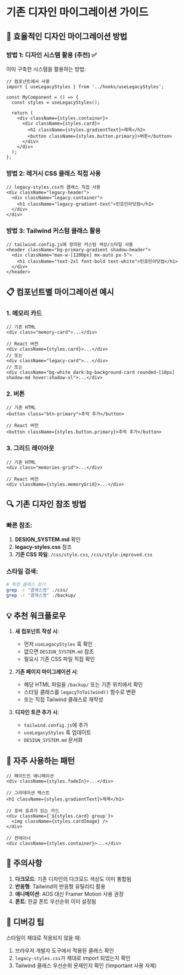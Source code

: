 # 기존 디자인 마이그레이션 가이드

## 🎨 효율적인 디자인 마이그레이션 방법

### 방법 1: 디자인 시스템 활용 (추천) ✅

이미 구축한 시스템을 활용하는 방법:

```tsx
// 컴포넌트에서 사용
import { useLegacyStyles } from '../hooks/useLegacyStyles';

const MyComponent = () => {
  const styles = useLegacyStyles();
  
  return (
    <div className={styles.container}>
      <div className={styles.card}>
        <h2 className={styles.gradientText}>제목</h2>
        <button className={styles.button.primary}>버튼</button>
      </div>
    </div>
  );
};
```

### 방법 2: 레거시 CSS 클래스 직접 사용

```tsx
// legacy-styles.css의 클래스 직접 사용
<div className="legacy-header">
  <div className="legacy-container">
    <h1 className="legacy-gradient-text">민호민아닷컴</h1>
  </div>
</div>
```

### 방법 3: Tailwind 커스텀 클래스 활용

```tsx
// tailwind.config.js에 정의된 커스텀 색상/스타일 사용
<header className="bg-primary-gradient shadow-header">
  <div className="max-w-[1200px] mx-auto px-5">
    <h1 className="text-2xl font-bold text-white">민호민아닷컴</h1>
  </div>
</header>
```

## 📋 컴포넌트별 마이그레이션 예시

### 1. 메모리 카드
```tsx
// 기존 HTML
<div class="memory-card">...</div>

// React 버전
<div className={styles.card}>...</div>
// 또는
<div className="legacy-card">...</div>
// 또는
<div className="bg-white dark:bg-background-card rounded-[10px] shadow-md hover:shadow-xl">...</div>
```

### 2. 버튼
```tsx
// 기존 HTML
<button class="btn-primary">추억 추가</button>

// React 버전
<button className={styles.button.primary}>추억 추가</button>
```

### 3. 그리드 레이아웃
```tsx
// 기존 HTML
<div class="memories-grid">...</div>

// React 버전
<div className={styles.memoryGrid}>...</div>
```

## 🔍 기존 디자인 참조 방법

### 빠른 참조:
1. **DESIGN_SYSTEM.md** 확인
2. **legacy-styles.css** 참조
3. **기존 CSS 파일**: `/css/style.css`, `/css/style-improved.css`

### 스타일 검색:
```bash
# 특정 클래스 찾기
grep -r "클래스명" ./css/
grep -r "클래스명" ./backup/
```

## 💡 추천 워크플로우

1. **새 컴포넌트 작성 시**:
   - 먼저 `useLegacyStyles` 훅 확인
   - 없으면 `DESIGN_SYSTEM.md` 참조
   - 필요시 기존 CSS 파일 직접 확인

2. **기존 페이지 마이그레이션 시**:
   - 해당 HTML 파일을 `/backup/` 또는 기존 위치에서 확인
   - 스타일 클래스를 `legacyToTailwind()` 함수로 변환
   - 또는 직접 Tailwind 클래스로 재작성

3. **디자인 토큰 추가 시**:
   - `tailwind.config.js`에 추가
   - `useLegacyStyles` 훅 업데이트
   - `DESIGN_SYSTEM.md` 문서화

## 🚀 자주 사용하는 패턴

```tsx
// 페이드인 애니메이션
<div className={styles.fadeIn}>...</div>

// 그라데이션 텍스트
<h1 className={styles.gradientText}>제목</h1>

// 호버 효과가 있는 카드
<div className={`${styles.card} group`}>
  <img className={styles.cardImage} />
</div>

// 컨테이너
<div className={styles.container}>...</div>
```

## 📌 주의사항

1. **다크모드**: 기존 디자인의 다크모드 색상도 이미 통합됨
2. **반응형**: Tailwind의 반응형 유틸리티 활용
3. **애니메이션**: AOS 대신 Framer Motion 사용 권장
4. **폰트**: 한글 폰트 우선순위 이미 설정됨

## 🔧 디버깅 팁

스타일이 제대로 적용되지 않을 때:
1. 브라우저 개발자 도구에서 적용된 클래스 확인
2. `legacy-styles.css`가 제대로 import 되었는지 확인
3. Tailwind 클래스 우선순위 문제인지 확인 (!important 사용 자제)
